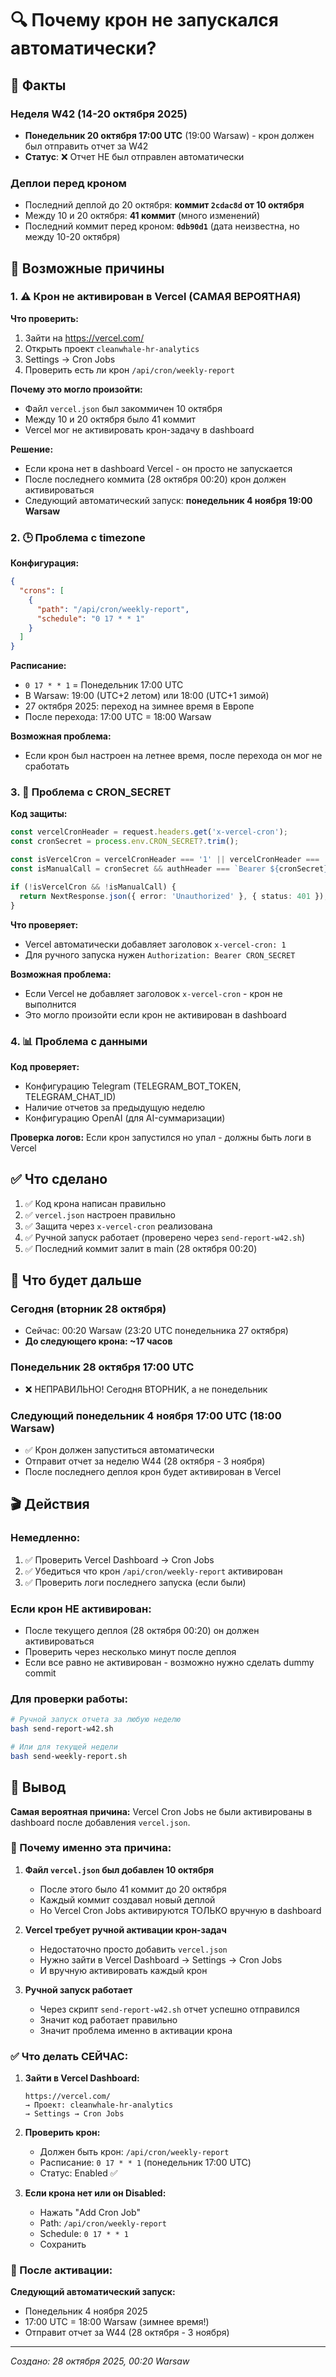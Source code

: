 # 🔍 Почему крон не запускался автоматически?

## 📅 Факты

### Неделя W42 (14-20 октября 2025)
- **Понедельник 20 октября 17:00 UTC** (19:00 Warsaw) - крон должен был отправить отчет за W42
- **Статус**: ❌ Отчет НЕ был отправлен автоматически

### Деплои перед кроном
- Последний деплой до 20 октября: **коммит `2cdac8d` от 10 октября**
- Между 10 и 20 октября: **41 коммит** (много изменений)
- Последний коммит перед кроном: **`0db90d1`** (дата неизвестна, но между 10-20 октября)

## 🎯 Возможные причины

### 1. ⚠️ Крон не активирован в Vercel (САМАЯ ВЕРОЯТНАЯ)

**Что проверить:**
1. Зайти на https://vercel.com/
2. Открыть проект `cleanwhale-hr-analytics`
3. Settings → Cron Jobs
4. Проверить есть ли крон `/api/cron/weekly-report`

**Почему это могло произойти:**
- Файл `vercel.json` был закоммичен 10 октября
- Между 10 и 20 октября было 41 коммит
- Vercel мог не активировать крон-задачу в dashboard

**Решение:**
- Если крона нет в dashboard Vercel - он просто не запускается
- После последнего коммита (28 октября 00:20) крон должен активироваться
- Следующий автоматический запуск: **понедельник 4 ноября 19:00 Warsaw**

### 2. 🕒 Проблема с timezone

**Конфигурация:**
```json
{
  "crons": [
    {
      "path": "/api/cron/weekly-report",
      "schedule": "0 17 * * 1"
    }
  ]
}
```

**Расписание:**
- `0 17 * * 1` = Понедельник 17:00 UTC
- В Warsaw: 19:00 (UTC+2 летом) или 18:00 (UTC+1 зимой)
- 27 октября 2025: переход на зимнее время в Европе
- После перехода: 17:00 UTC = 18:00 Warsaw

**Возможная проблема:**
- Если крон был настроен на летнее время, после перехода он мог не сработать

### 3. 🔑 Проблема с CRON_SECRET

**Код защиты:**
```typescript
const vercelCronHeader = request.headers.get('x-vercel-cron');
const cronSecret = process.env.CRON_SECRET?.trim();

const isVercelCron = vercelCronHeader === '1' || vercelCronHeader === 'true';
const isManualCall = cronSecret && authHeader === `Bearer ${cronSecret}`;

if (!isVercelCron && !isManualCall) {
  return NextResponse.json({ error: 'Unauthorized' }, { status: 401 });
}
```

**Что проверяет:**
- Vercel автоматически добавляет заголовок `x-vercel-cron: 1`
- Для ручного запуска нужен `Authorization: Bearer CRON_SECRET`

**Возможная проблема:**
- Если Vercel не добавляет заголовок `x-vercel-cron` - крон не выполнится
- Это могло произойти если крон не активирован в dashboard

### 4. 📊 Проблема с данными

**Код проверяет:**
- Конфигурацию Telegram (TELEGRAM_BOT_TOKEN, TELEGRAM_CHAT_ID)
- Наличие отчетов за предыдущую неделю
- Конфигурацию OpenAI (для AI-суммаризации)

**Проверка логов:**
Если крон запустился но упал - должны быть логи в Vercel

## ✅ Что сделано

1. ✅ Код крона написан правильно
2. ✅ `vercel.json` настроен правильно
3. ✅ Защита через `x-vercel-cron` реализована
4. ✅ Ручной запуск работает (проверено через `send-report-w42.sh`)
5. ✅ Последний коммит залит в main (28 октября 00:20)

## 🔮 Что будет дальше

### Сегодня (вторник 28 октября)
- Сейчас: 00:20 Warsaw (23:20 UTC понедельника 27 октября)
- **До следующего крона: ~17 часов**

### Понедельник 28 октября 17:00 UTC
- ❌ НЕПРАВИЛЬНО! Сегодня ВТОРНИК, а не понедельник

### Следующий понедельник 4 ноября 17:00 UTC (18:00 Warsaw)
- ✅ Крон должен запуститься автоматически
- Отправит отчет за неделю W44 (28 октября - 3 ноября)
- После последнего деплоя крон будет активирован в Vercel

## 🎬 Действия

### Немедленно:
1. ✅ Проверить Vercel Dashboard → Cron Jobs
2. ✅ Убедиться что крон `/api/cron/weekly-report` активирован
3. ✅ Проверить логи последнего запуска (если были)

### Если крон НЕ активирован:
- После текущего деплоя (28 октября 00:20) он должен активироваться
- Проверить через несколько минут после деплоя
- Если все равно не активирован - возможно нужно сделать dummy commit

### Для проверки работы:
```bash
# Ручной запуск отчета за любую неделю
bash send-report-w42.sh

# Или для текущей недели
bash send-weekly-report.sh
```

## 📝 Вывод

**Самая вероятная причина:** Vercel Cron Jobs не были активированы в dashboard после добавления `vercel.json`.

### 🎯 Почему именно эта причина:

1. **Файл `vercel.json` был добавлен 10 октября**
   - После этого было 41 коммит до 20 октября
   - Каждый коммит создавал новый деплой
   - Но Vercel Cron Jobs активируются ТОЛЬКО вручную в dashboard

2. **Vercel требует ручной активации крон-задач**
   - Недостаточно просто добавить `vercel.json`
   - Нужно зайти в Vercel Dashboard → Settings → Cron Jobs
   - И вручную активировать каждый крон

3. **Ручной запуск работает**
   - Через скрипт `send-report-w42.sh` отчет успешно отправился
   - Значит код работает правильно
   - Значит проблема именно в активации крона

### ✅ Что делать СЕЙЧАС:

1. **Зайти в Vercel Dashboard:**
   ```
   https://vercel.com/
   → Проект: cleanwhale-hr-analytics
   → Settings → Cron Jobs
   ```

2. **Проверить крон:**
   - Должен быть крон: `/api/cron/weekly-report`
   - Расписание: `0 17 * * 1` (понедельник 17:00 UTC)
   - Статус: Enabled ✅

3. **Если крона нет или он Disabled:**
   - Нажать "Add Cron Job"
   - Path: `/api/cron/weekly-report`
   - Schedule: `0 17 * * 1`
   - Сохранить

### 📅 После активации:

**Следующий автоматический запуск:**
- Понедельник 4 ноября 2025
- 17:00 UTC = 18:00 Warsaw (зимнее время!)
- Отправит отчет за W44 (28 октября - 3 ноября)

---
*Создано: 28 октября 2025, 00:20 Warsaw*

